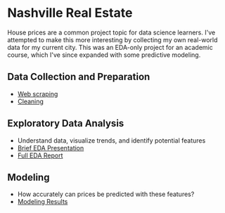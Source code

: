 # Nashville Real Estate

House prices are a common project topic for data science learners. I've attempted to make this more interesting by collecting my own real-world data for my current city. This was an EDA-only project for an academic course, which I've since expanded with some predictive modeling.

## Data Collection and Preparation
-  [Web scraping](scrape.md)
-  [Cleaning](https://github.com/sheacon/nashville_real_estate/blob/main/data/2_cleaned/clean_data.Rmd)

## Exploratory Data Analysis
- Understand data, visualize trends, and identify potential features
- [Brief EDA Presentation](brief_presentation.pdf)
- [Full EDA Report](final_report.pdf)

## Modeling
- How accurately can prices be predicted with these features?
- [Modeling Results](https://github.com/sheacon/nashville_real_estate/blob/main/modeling/modeling.md)
